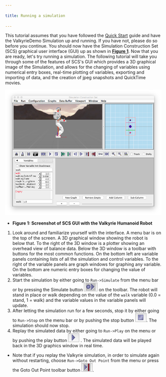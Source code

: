 ```yaml
---

title: Running a simulation

---
```

This tutorial assumes that you have followed the [Quick Start] guide and have the ValkyrieDemo Simulation up and running.  If you have not, please do so before you continue.  You should now have the Simulation Construction Set (SCS) graphical user interface (GUI) up as shown in **[Figure 1]**.  Now that you are ready, let's try running a simulation. The following tutorial will take you through some of the features of SCS's GUI which provides a 3D graphical image of the Simulation, and allows for the changing of variables using numerical entry boxes, real-time plotting of variables, exporting and importing of data, and the creation of jpeg snapshots and QuickTime movies.

<a name="figure1"></a>![SCSGUI](/resources/images/scs-tutorials/scsGUI.png)

* **Figure 1: Screenshot of SCS GUI with the Valkyrie Humanoid Robot**

1. Look around and familiarize yourself with the interface. A menu bar is on the top of the screen. A 3D graphical window showing the robot is below that. To the right of the 3D window is a plotter showing an overhead view of balance data. Below the 3D window is a toolbar with buttons for the most common functions. On the bottom left are variable panels containing lists of all the simulation and control variables. To the right of the variable panels are graph windows for graphing any variable. On the bottom are numeric entry boxes for changing the value of variables.
2. Start the simulation by either going to `Run->Simulate` from the menu bar or by pressing the Simulate button ![SimulateButton](/resources/images/scs-tutorials/scsSimulateButton.png) on the toolbar. The robot will stand in place or walk depending on the value of the `walk` variable (0.0 = stand, 1 = walk) and the variable values in the variable panels will update.
3. After letting the simulation run for a few seconds, stop it by either going to `Run->Stop` on the menu bar or by pushing the stop button ![Stop](/resources/images/scs-tutorials/scsStopButton.png). The simulation should now stop.
4. Replay the simulated data by either going to `Run->Play` on the menu or by pushing the play button ![Replay](/resources/images/scs-tutorials/scsReplayButton.png) . The simulated data will be played back in the 3D graphics window in real time.

* Note that if you replay the Valkyrie simulation, in order to simulate again without restarting, choose `Run->Goto Out Point` from the menu or press the Goto Out Point toolbar button ![GotoOut](/resources/images/scs-tutorials/scsGotoOutPointButton.png).

[Quick Start]: /documentation/00-quickstart/00-quickstart
[Figure 1]: #figure1